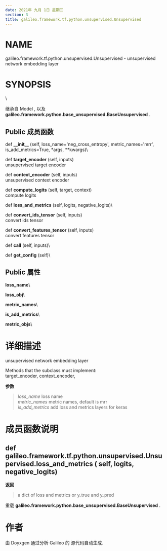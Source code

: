 ```yaml
---
date: 2021年 九月 1日 星期三
section: 3
title: galileo.framework.tf.python.unsupervised.Unsupervised
---
```


# NAME

galileo.framework.tf.python.unsupervised.Unsupervised - unsupervised
network embedding layer

# SYNOPSIS

\

继承自 Model , 以及
**galileo.framework.python.base_unsupervised.BaseUnsupervised** .

## Public 成员函数

def **\_\_init\_\_** (self, loss_name=\'neg_cross_entropy\',
metric_names=\'mrr\', is_add_metrics=True, \*args, \*\*kwargs)\

def **target_encoder** (self, inputs)\
unsupervised target encoder

def **context_encoder** (self, inputs)\
unsupervised context encoder

def **compute_logits** (self, target, context)\
compute logits

def **loss_and_metrics** (self, logits, negative_logits)\

def **convert_ids_tensor** (self, inputs)\
convert ids tensor

def **convert_features_tensor** (self, inputs)\
convert features tensor

def **call** (self, inputs)\

def **get_config** (self)\

## Public 属性

**loss_name**\

**loss_obj**\

**metric_names**\

**is_add_metrics**\

**metric_objs**\

# 详细描述

unsupervised network embedding layer

Methods that the subclass must implement:\
target_encoder, context_encoder,

**参数**

> *loss_name* loss name\
> *metric_names* metric names, default is mrr\
> *is_add_metrics* add loss and metrics layers for keras

# 成员函数说明

## def galileo.framework.tf.python.unsupervised.Unsupervised.loss_and_metrics ( self, logits, negative_logits)

**返回**

> a dict of loss and metrics or y_true and y_pred

重载 **galileo.framework.python.base_unsupervised.BaseUnsupervised** .

# 作者

由 Doyxgen 通过分析 Galileo 的 源代码自动生成.
